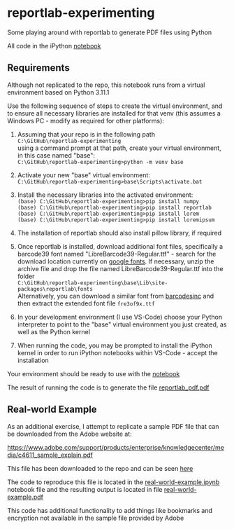 # reportlab-experimenting
Some playing around with reportlab to generate PDF files using Python

All code in the iPython [notebook](reportlab-experimenting.ipynb)

## Requirements

Although not replicated to the repo, this notebook runs from a virtual environment based on Python 3.11.1

Use the following sequence of steps to create the virtual environment, and to ensure all necessary libraries are installed for that venv (this assumes a Windows PC - modify as required for other platforms):

1. Assuming that your repo is in the following path  
`C:\GitHub\reportlab-experimenting`  
using a command prompt at that path, create your virtual environment, in this case named "base":  
`C:\GitHub\reportlab-experimenting>python -m venv base`

2. Activate your new "base" virtual environment:  
`C:\GitHub\reportlab-experimenting>base\Scripts\activate.bat`

3. Install the necessary libraries into the activated environment:  
`(base) C:\GitHub\reportlab-experimenting>pip install numpy`  
`(base) C:\GitHub\reportlab-experimenting>pip install reportlab`  
`(base) C:\GitHub\reportlab-experimenting>pip install lorem`  
`(base) C:\GitHub\reportlab-experimenting>pip install loremipsum`

4. The installation of reportlab should also install pillow library, if required

5. Once reportlab is installed, download additional font files, specifically a barcode39 font named "LibreBarcode39-Regular.ttf" - search for the download location currently on [google fonts](https://fonts.google.com/specimen/Libre+Barcode+39). If necessary, unzip the archive file and drop the file named LibreBarcode39-Regular.ttf into the folder  
`C:\GitHub\reportlab-experimenting\base\Lib\site-packages\reportlab\fonts`  
Alternatively, you can download a similar font from [barcodesinc](https://www.barcodesinc.com/free-barcode-font/) and then extract the extended font file `fre3of9x.ttf`

6. In your development environment (I use VS-Code) choose your Python interpreter to point to the "base" virtual environment you just created, as well as the Python kernel

7. When running the code, you may be prompted to install the iPython kernel in order to run iPython notebooks within VS-Code - accept the installation

Your environment should be ready to use with the [notebook](reportlab-experimenting.ipynb)

The result of running the code is to generate the file [reportlab_pdf.pdf](reportlab_pdf.pdf)

## Real-world Example

As an additional exercise, I attempt to replicate a sample PDF file that can be downloaded from the Adobe website at:

https://www.adobe.com/support/products/enterprise/knowledgecenter/media/c4611_sample_explain.pdf

This file has been downloaded to the repo and can be seen [here](c4611_sample_explain.pdf)

The code to reproduce this file is located in the [real-world-example.ipynb](real-world-example.ipynb) notebook file and the resulting output is located in file [real-world-example.pdf](real-world-example.pdf)

This code has additional functionality to add things like bookmarks and encryption not available in the sample file provided by Adobe